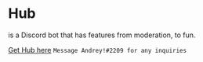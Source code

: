 # Hub

is a Discord bot that has features from moderation, to fun.

[Get Hub here](https://discord.com/api/oauth2/authorize?client_id=856971541873819668&permissions=8&scope=bot%20applications.commands)
`
Message Andrey!#2209 for any inquiries
`
